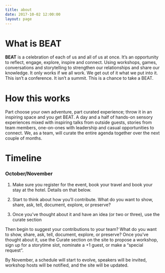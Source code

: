 ```yaml
---
title: about
date: 2017-10-02 12:00:00
layout: page
---
```


# What is BEAT
**BEAT** is a celebration of each of us and all of us at once. It’s an opportunity to reflect, engage, explore, inspire and connect. Using workshops, games, conversations and storytelling to strengthen our relationships and share our knowledge. It only works if we all work. We get out of it what we put into it. This isn’t a conference. It isn’t a summit. This is a chance to take a BEAT.

<break></break>

# How this works
Part choose your own adventure, part curated experience; throw it in an inspiring space and you get BEAT. A day and a half of hands-on sensory experiences mixed with inspiring talks from outside guests, stories from team members, one-on-ones with leadership and casual opportunities to connect. We, as a team, will curate the entire agenda together over the next couple of months.

<break></break>

# Timeline
### October/November
1) Make sure you register for the event, book your travel and book your stay at the hotel. Details on that below.

2) Start to think about how you’ll contribute. What do you want to show, share, ask, tell, document, explore, or preserve?

3) Once you’ve thought about it and have an idea (or two or three), use the curate section

Then begin to suggest your contributions to your team? What do you want to show, share, ask, tell, document, explore, or preserve? Once you’ve thought about it, use the Curate section on the site to propose a workshop, sign up for a storytime slot, nominate a +1 guest, or make a “special request”.

By November, a schedule will start to evolve, speakers will be invited, workshop hosts will be notified, and the site will be updated.

<break></break>

